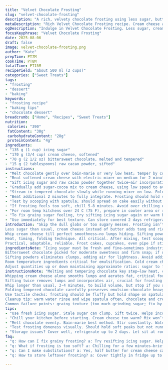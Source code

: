 ```yaml
---
title: "Velvet Chocolate Frosting"
slug: "velvet-chocolate-frosting"
description: "A rich, velvety chocolate frosting using less sugar, butter swapped with cream cheese for tang, and dark melted chocolate replaced by bittersweet. Cocoa powder replaced with raw cacao for deeper flavor. Whipped to light, spreadable texture in just over 10 minutes. Works well for cakes or cupcakes, dairy-based with no nuts or eggs. Slight adjustments in quantities and times optimize consistency and taste. Tactile and visual cues guide doneness—stop before it becomes greasy or grainy. Handles room temp variations. Substitutions explained for practical kitchen fixes."
metaDescription: "Rich Velvet Chocolate Frosting recipe. Cream cheese and bittersweet chocolate make it unique. Less sugar, deeper flavors. Perfect for cakes or cupcakes."
ogDescription: "Indulge in Velvet Chocolate Frosting. Less sugar, cream cheese tang. Lush texture for cakes or cupcakes. Easy to adapt for different kitchens."
focusKeyphrase: "Velvet Chocolate Frosting"
date: 2025-08-06
draft: false
image: velvet-chocolate-frosting.png
author: "Kate"
prepTime: PT7M
cookTime: PT8M
totalTime: PT15M
recipeYield: "about 500 ml (2 cups)"
categories: ["Sweet Treats"]
tags:
- "frosting"
- "dessert"
- "baking"
keywords:
- "frosting recipe"
- "baking tips"
- "chocolate dessert"
breadcrumb: ["Home", "Recipes", "Sweet Treats"]
nutrition: 
 calories: "390"
 fatContent: "30g"
 carbohydrateContent: "28g"
 proteinContent: "4g"
ingredients:
- "135 g (1 cup) icing sugar"
- "170 g (3/4 cup) cream cheese, softened"
- "70 g (2 1/2 oz) bittersweet chocolate, melted and tempered"
- "15 g (2 tablespoons) raw cacao powder, sifted"
instructions:
- "Melt chocolate gently over bain-marie or very low heat; temper by cooling then briefly warming. Watch for sheen; no streaks or grainy spots. This prevents dull or crumbly frosting."
- "Beat softened cream cheese with electric mixer on medium for 2 minutes till creamy, free of lumps. Scrape bowl sides often to avoid uneven pockets."
- "Sift icing sugar and raw cacao powder together twice—air incorporation helps prevent gritty texture."
- "Gradually add sugar-cocoa mix to cream cheese, using low speed to avoid powder cloud. Increase speed once combined, whip 3-4 minutes until mixture gets lighter, fluffier. Texture will move from dense to whipped creamy; stop before it gets runny or oily."
- "Stream in tempered chocolate slowly while running mixer on low. Folding chocolate in gently prevents overmixing fat and curdling."
- "Beat additional 2 minutes to fully integrate. Frosting should hold soft peaks—soft but spreadable, not stiff or crumbly."
- "Test by scooping with spatula; should spread on cake easily without sliding off."
- "If frosting feels too soft, chill 5-8 minutes. Avoid over chilling or it will harden."
- "For room temp kitchens over 24 C (75 F), prepare in cooler area or refrigerate ingredients first to maintain structure."
- "To fix grainy sugar feeling, try sifting icing sugar again or warm bowl slightly and whip more."
- "Use immediately for best texture. Can store covered 2 days refrigerated; let soften before reuse."
introduction: "Skip the dull globs or too sugary messes. Frosting isn’t just sugar slapped on cake. It’s balance —fat, sugar, chocolate, texture all must sing.
Less sugar than usual, cream cheese instead of butter adds tang and richness, counterbalancing cacao’s bitterness. Raw cacao gives deeper roasted tones than regular cocoa powder. Bittersweet chocolate melts with buttery shine; tempering stops bloom and dull finish.
Whip cream cheese till perfect smoothness—no lumps hiding. Sifting powder twice keys fine texture, no grit. Knowing when to stop whipping separates amateur from pro —too little, dense, too much, greasy. Sight and touch guide the way.
Heat, timing, folding technique. All critical. After mixing, test scoop to check spreadability. Chill if too soft, but no freezer shocks or you risk cracking.
Practical, adaptable, reliable. Frost cakes, cupcakes, even pipe if stiff enough. Real kitchens have problems—grainy sugar, warm room, tempering fails—all covered."
ingredientsNote: "Icing sugar must be fresh and fine—sometimes industrial versions contain cornstarch which aids texture but check if allergy a concern. Cream cheese offers acidity and moisture; can swap half with softened butter for richer mouthfeel. If dairy intolerant, coconut cream or vegan cream cheese substitute works but texture changes.
Bittersweet chocolate picked for moderate sweetness and firm snap; if unavailable, use high-quality 70% dark chocolate. Raw cacao stronger and slightly bitter compared to standard cocoa powder—adjust sugar if necessary.
Sifting powders eliminates clumps, adding air for lightness. Avoid adding liquids—water or milk can break consistency unless recipe adjusted.
Room temperature ingredients critical for emulsification. Cold cream cheese or melted chocolate too cool causes clumping; too warm makes mixture runny.
Adjust quantities up or down maintaining approximate ratios: sugar to fat about 1:1, chocolate about a third total weight. Gives stable yet soft frosting."
instructionsNote: "Melting and tempering chocolate key step—low heat, constant stirring, watching gloss indicate readiness. Cooling chocolate quickly sets fat crystals for stable structure; temper with a quick dip in and out of warmth to avoid bloom.
Whipping cream cheese alone smooths lumps and aerates fat, critical for light texture. Use paddle attachment or beaters; slow start avoids powder clouds.
Sifting twice removes lumps and incorporates air, crucial for frosting texture. Gradually adding sugar avoids powder flying everywhere, and prevents dry mix pockets.
Whip longer than usual, 3-4 minutes, to build volume, but stop if you see gloss turning dull or mixture breaking.
Folding tempered chocolate carefully preserves emulsion—chocolate heavy, combined fats can split if overworked. Final beat smooths but watch texture changes.
Use tactile checks: frosting should be fluffy but hold shape on spatula, spreading easily without sliding off cake sides. If frosting too soft, brief chilling firms without hardness. Avoid prolonged chilling which causes cracking.
Cleanup tip: warm water rinse and wipe spatula often, chocolate and cream cheese residue hardens fast.
Common failure points: grainy texture (too much grinding sugar; fix by resifting), curdling (temperature mismatch), or too soft (overbeating or warm temps). Adjust accordingly."
tips:
- "Use fresh icing sugar. Stale sugar can clump. Sift twice. Helps incorporate air. Crucial for light texture. Watch for grainy feel. Texture matters."
- "Chill your kitchen before starting. Cream cheese too warm? Mix won’t hold. Keep everything cool. Frosting stable longer in hot kitchens."
- "Melt chocolate evenly. Bain-marie best method. Stir constantly. Watch for gloss on chocolate—key for success. Overheating can ruin texture."
- "Test frosting doneness visually. Should hold soft peaks but not runny. Scrape with spatula—spreads on cake easily? If too soft, chill."
- "Storage issues? Cover well, refrigerate up to 2 days. Let sit at room temp before use. Can stiffen too much if too cold."
faq:
- "q: How can I fix grainy frosting? a: Try resifting icing sugar. Help smooth out texture. Warm bowl slightly if too crusty. Whip more."
- "q: What if frosting is too soft? a: Chilling for a few minutes—brief only. If too warm in kitchen, frosting will slide. Keep things cool."
- "q: Can I make substitutions? a: Yes, half butter for cream cheese can work too. Coconut cream alternative for dairy issues. Textures will shift."
- "q: How to store leftover frosting? a: Cover tightly in fridge up to 48 hours. Room temp for best results—avoid shock, won’t crack."

---
```

